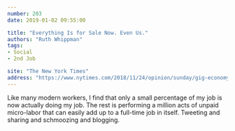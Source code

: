 ```yaml
---
number: 203
date: 2019-01-02 09:55:00

title: "Everything Is for Sale Now. Even Us."
authors: "Ruth Whippman"
tags:
- Social
- 2nd Job

site: "The New York Times"
address: "https://www.nytimes.com/2018/11/24/opinion/sunday/gig-economy-self-promotion-anxiety.html"
---
```


Like many modern workers, I find that only a small percentage of my job is now actually doing my job. The rest is performing a million acts of unpaid micro-labor that can easily add up to a full-time job in itself. Tweeting and sharing and schmoozing and blogging.
